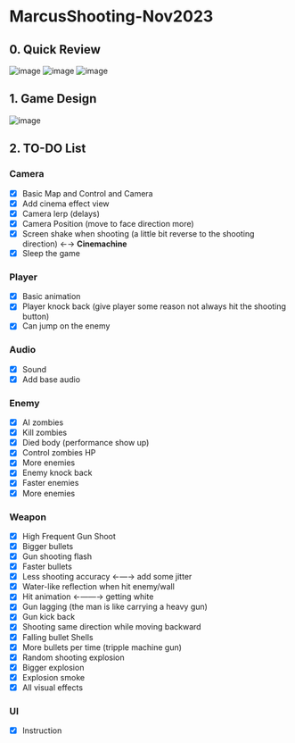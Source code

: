 # MarcusShooting-Nov2023

## 0. Quick Review
![image](https://github.com/yuantianle/MarcusShooting-ING-Nov2023/assets/61530469/8ec8a863-d0f7-4b3d-907e-06ceafe72ebc)
![image](https://github.com/yuantianle/MarcusShooting-ING-Nov2023/assets/61530469/75693d61-a257-4793-908e-de3f0706bb73)
![image](https://github.com/yuantianle/MarcusShooting-ING-Nov2023/assets/61530469/b2e74a8a-e557-4319-99e6-6ed66a2693ef)

## 1. Game Design
![image](https://github.com/yuantianle/SimpleShootingGame-ING-Nov2023/assets/61530469/309d7f62-902f-4035-9f7e-91d6a0e25ed0)

## 2. TO-DO List
### Camera
- [x]  Basic Map and Control and Camera
- [x]  Add cinema effect view
- [x]  Camera lerp (delays)
- [x]  Camera Position (move to face direction more)
- [x]  Screen shake when shooting (a little bit reverse to the shooting direction)  ←→ **Cinemachine**
- [x]  Sleep the game

### Player
- [x]  Basic animation
- [x]  Player knock back (give player some reason not always hit the shooting button)
- [x]  Can jump on the enemy

### Audio
- [x]  Sound
- [x]  Add base audio

### Enemy
- [x]  AI zombies
- [x]  Kill zombies
- [x]  Died body (performance show up)
- [x]  Control zombies HP
- [x]  More enemies
- [x]  Enemy knock back
- [x]  Faster enemies
- [x]  More enemies

### Weapon
- [x]  High Frequent Gun Shoot
- [x]  Bigger bullets
- [x]  Gun shooting flash
- [x]  Faster bullets
- [x]  Less shooting accuracy  ←—→ add some jitter
- [x]  Water-like reflection when hit enemy/wall
- [x]  Hit animation ←——→ getting white
- [x]  Gun lagging (the man is like carrying a heavy gun)
- [x]  Gun kick back
- [x]  Shooting same direction while moving backward
- [x]  Falling bullet Shells
- [x]  More bullets per time (tripple machine gun)
- [x]  Random shooting explosion
- [x]  Bigger explosion
- [x]  Explosion smoke
- [x]  All visual effects

### UI
- [x]  Instruction
